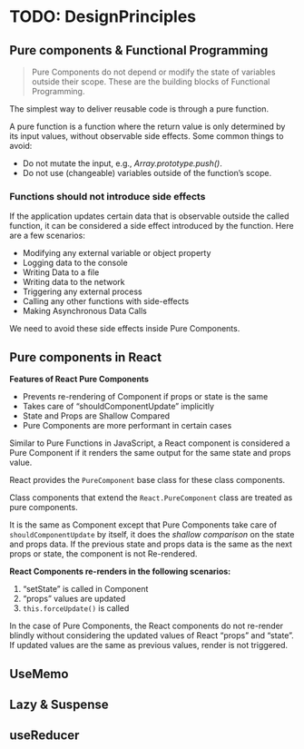 # TODO: DesignPrinciples

## Pure components & Functional Programming

> Pure Components do not depend or modify the state of variables outside their scope. These are the building blocks of Functional Programming.

The simplest way to deliver reusable code is through a pure function.

A pure function is a function where the return value is only determined by its input values, without observable side effects. Some common things to avoid:

* Do not mutate the input, e.g., _Array.prototype.push\(\)_.
* Do not use \(changeable\) variables outside of the function’s scope.



### **Functions should not introduce side effects** <a id="046d"></a>

If the application updates certain data that is observable outside the called function, it can be considered a side effect introduced by the function. Here are a few scenarios:

* Modifying any external variable or object property
* Logging data to the console
* Writing Data to a file
* Writing data to the network
* Triggering any external process
* Calling any other functions with side-effects
* Making Asynchronous Data Calls

We need to avoid these side effects inside Pure Components.

## Pure components in React

**Features of React Pure Components**

* Prevents re-rendering of Component if props or state is the same
* Takes care of “shouldComponentUpdate” implicitly
* State and Props are Shallow Compared
* Pure Components are more performant in certain cases

Similar to Pure Functions in JavaScript, a React component is considered a Pure Component if it renders the same output for the same state and props value.

 React provides the `PureComponent` base class for these class components.

 Class components that extend the `React.PureComponent` class are treated as pure components.

It is the same as Component except that Pure Components take care of `shouldComponentUpdate` by itself, it does the _shallow comparison_ on the state and props data. If the previous state and props data is the same as the next props or state, the component is not Re-rendered.



**React Components re-renders in the following scenarios:**

1. “setState” is called in Component
2. “props” values are updated
3. `this.forceUpdate()` is called

In the case of Pure Components, the React components do not re-render blindly without considering the updated values of React “props” and “state”. If updated values are the same as previous values, render is not triggered.

## UseMemo

## Lazy & Suspense

## useReducer

